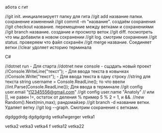 абота с гит

//git init. инициалезируетт папку для гита
//git add название папки. coхранение изменений 
//git commit -m "название". создаём сохранения
//git checkout название. перемещение между ветками и сохранениями
//git branch название. создание и просмотр веток
//git diff. посмотреть что мы добавили в новом сохранении
//git log. смотрим сохранения
//git status. проверяем что файл сохранён
//git merge название. Соединяет ветки 
//clear удоляет историю терминала

С#

//dotnet run - Для старта
//dotnet new console - сщздать новый проект
//Console.WriteLine("текст"); - Для ввода текста в ковычках
//Console.Write("текст"); - Для ввода текста в одну строку
//string для текста string username = Console.ReadLine(); то что ввели
//int.Parse(Console.ReadLine()); Для ввода в терминале
//git config user.email "t12345556@gmail.com"
//git config user.name "Anatoly"
// или ||, не равен !=, остаток от деления % пример 5 % 2 = 1, и &&.
//new Random().Next(min,max); рандомайзер
//git branch -d название ветки. Удаляет ветку
//git log --graph. Смотрим сохранения с ветками.

dgdggdrdg
dgdgdgrdg
vetka1wgerger
vetka1

vetka2
vetka3
vetka4
f
vetka12
vetka22
